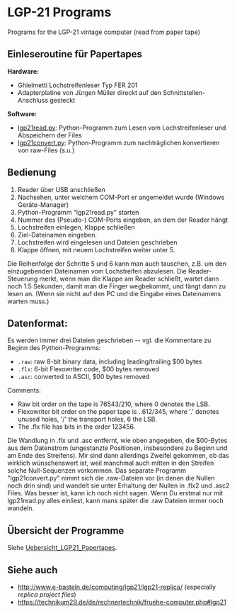 # LGP-21 Programs
Programs for the LGP-21 vintage computer (read from paper tape)

## Einleseroutine für Papertapes

**Hardware:**
- Ghielmetti Lochstreifenleser Typ FER 201
- Adapterplatine von Jürgen Müller direckt auf den Schnittstellen-Anschluss gesteckt

**Software:**
- [lgp21read.py](lpg21read.py): Python-Programm zum Lesen vom Lochstreifenleser und Abspeichern der Files
- [lgp21convert.py](lpg21convert.py): Python-Programm zum nachträglichen konvertieren von raw-Files (s.u.)

## Bedienung

1. Reader über USB anschließen
2. Nachsehen, unter welchem COM-Port er angemeldet wurde (Windows Geräte-Manager)
3. Python-Programm "lgp21read.py" starten
4. Nummer des (Pseudo-) COM-Ports eingeben, an dem der Reader hängt
5. Lochstreifen einlegen, Klappe schließen
6. Ziel-Dateinamen eingeben. 
7. Lochstreifen wird eingelesen und Dateien geschrieben   
8. Klappe öffnen, mit neuem Lochstreifen weiter unter 5.

Die Reihenfolge der Schritte 5 und 6 kann man auch tauschen, z.B. um den einzugebenden Dateinamen vom Lochstreifen
abzulesen. Die Reader-Steuerung merkt, wenn man die Klappe am Reader schließt, wartet dann noch 1.5 Sekunden, damit
man die Finger wegbekommt, und fängt dann zu lesen an. (Wenn sie nicht auf den PC und die Eingabe eines Dateinamens warten muss.)

## Datenformat:

Es werden immer drei Dateien geschrieben -- vgl. die Kommentare zu Beginn des Python-Programms:
* `.raw`: raw 8-bit binary data, including leading/trailing $00 bytes
* `.flx`: 6-bit Flexowriter code, $00 bytes removed
* `.asc`: converted to ASCII, $00 bytes removed

Comments:

*  Raw bit order on the tape is 76543/210, where 0 denotes the LSB.
*  Flexowriter bit order on the paper tape is ..612/345,
   where '.' denotes unused holes, '/' the transport holes, 6 the LSB.
*  The .flx file has bits in the order 123456.

Die Wandlung in .flx und .asc entfernt, wie oben angegeben, die $00-Bytes aus dem Datenstrom (ungestanzte Positionen,
insbesondere zu Beginn und am Ende des Streifens). Mir sind dann allerdings Zweifel gekommen, ob das wirklich wünschenswert
ist, weil manchmal auch mitten in den Streifen solche Null-Sequenzen vorkommen. Das separate Programm "lgp21convert.py"
nimmt sich die .raw-Dateien vor (in denen die Nullen noch drin sind) und wandelt sie unter Erhaltung der Nullen in .flx2
und .asc2 Files. Was besser ist, kann ich noch nicht sagen. Wenn Du erstmal nur mit lgp21read.py alles einliest, kann mans
später die .raw Dateien immer noch wandeln.

## Übersicht der Programme

Siehe [Uebersicht_LGP21_Papertapes](Uebersicht_LGP21_Papertapes.md).

## Siehe auch

* http://www.e-basteln.de/computing/lgp21/lgp21-replica/ (especially *replica project files*)
* https://technikum29.de/de/rechnertechnik/fruehe-computer.php#lgp21

